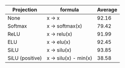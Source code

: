 | Projection | formula | Average |
| --- | --- | --- |
| None | x → x | 92.16 |
| Softmax | x → softmax(x) | 79.42 |
| ReLU | x → relu(x) | 91.99 |
| ELU | x → elu(x) | 92.45 |
| SiLU | x → silu(x) | 93.85 |
| SiLU (positive) | x → silu(x) - min(x) | 38.58 |

